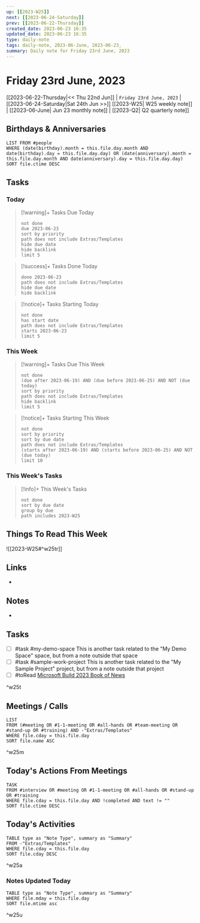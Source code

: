 ```yaml
---
up: [[2023-W25]]
next: [[2023-06-24-Saturday]]
prev: [[2023-06-22-Thursday]]
created_date: 2023-06-23 16:35
updated_date: 2023-06-23 16:35
type: daily-note
tags: daily-note, 2023-06-June, 2023-06-23,
summary: Daily note for Friday 23rd June, 2023
---
```


# Friday 23rd June, 2023

[[2023-06-22-Thursday|<< Thu 22nd Jun]] | `Friday 23rd June, 2023` | [[2023-06-24-Saturday|Sat 24th Jun >>]]
[[2023-W25| W25 weekly note]] | [[2023-06-June| Jun 23 monthly note]] | [[2023-Q2| Q2 quarterly note]] 

## Birthdays & Anniversaries

```dataview
LIST FROM #people
WHERE (date(birthday).month = this.file.day.month AND date(birthday).day = this.file.day.day) OR (date(anniversary).month = this.file.day.month AND date(anniversary).day = this.file.day.day)
SORT file.ctime DESC
```

## Tasks

### Today

> [!warning]+ Tasks Due Today
> ```tasks
> not done
> due 2023-06-23
> sort by priority 
> path does not include Extras/Templates
> hide due date
> hide backlink
> limit 5
> ```

> [!success]+ Tasks Done Today
> ```tasks 
> done 2023-06-23
> path does not include Extras/Templates
> hide due date
> hide backlink
> ```

> [!notice]+ Tasks Starting Today
> ```tasks
> not done
> has start date
> path does not include Extras/Templates
> starts 2023-06-23
> limit 5
> ```

### This Week

> [!warning]+ Tasks Due This Week
> ```tasks
> not done
> (due after 2023-06-19) AND (due before 2023-06-25) AND NOT (due today)
> sort by priority 
> path does not include Extras/Templates
> hide backlink
> limit 5
> ```

> [!notice]+ Tasks Starting This Week
> ```tasks
> not done
> sort by priority
> sort by due date
> path does not include Extras/Templates
> (starts after 2023-06-19) AND (starts before 2023-06-25) AND NOT (due today)
> limit 10
>```

### This Week's Tasks

> [!info]+ This Week's Tasks
> ```tasks
> not done
> sort by due date
> group by due
> path includes 2023-W25
> ```

## Things To Read This Week

![[2023-W25#^w25tr]]

## Links

- 

## Notes

- 

## Tasks

- [ ] #task #my-demo-space This is another task related to the "My Demo Space" space, but from a note outside that space
- [ ] #task #sample-work-project This is another task related to the "My Sample Project" project, but from a note outside that project
- [ ] #toRead [Microsoft Build 2023 Book of News](https://news.microsoft.com/build-2023-book-of-news/)

^w25t

## Meetings / Calls

```dataview
LIST
FROM (#meeting OR #1-1-meeting OR #all-hands OR #team-meeting OR #stand-up OR #training) AND -"Extras/Templates"
WHERE file.cday = this.file.day
SORT file.name ASC
```
^w25m

## Today's Actions From Meetings

```dataview
TASK
FROM #interview OR #meeting OR #1-1-meeting OR #all-hands OR #stand-up OR #training
WHERE file.cday = this.file.day AND !completed AND text != ""
SORT file.ctime DESC
```

## Today's Activities

```dataview
TABLE type as "Note Type", summary as "Summary"
FROM -"Extras/Templates"
WHERE file.cday = this.file.day
SORT file.cday DESC
```
^w25a

### Notes Updated Today

```dataview
TABLE type as "Note Type", summary as "Summary"
WHERE file.mday = this.file.day
SORT file.mtime asc

```
^w25u
